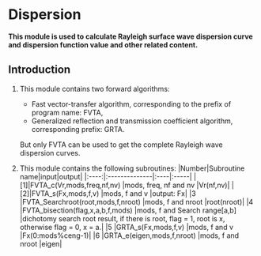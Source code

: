 # **Dispersion**
**This module is used to calculate Rayleigh surface wave dispersion curve and dispersion function value and other related content.**

## Introduction
1. This module contains two forward algorithms:
    - Fast vector-transfer algorithm, corresponding to the prefix of program name: FVTA,
    - Generalized reflection and transmission coefficient algorithm, corresponding prefix: GRTA.

    But only FVTA can be used to get the complete Rayleigh wave dispersion curves.
    
2. This module contains the following subroutines:
    |Number|Subroutine name|input|output|
    |:----:|:--------------|:----|:-----|
    |[1]|FVTA_c(Vr,mods,freq,nf,nv)            |mods, freq, nf and nv         |Vr(nf,nv)|
    |[2]|FVTA_s(Fx,mods,f,v)                   |mods, f and v                 |output: Fx|
    |3  |FVTA_Searchroot(root,mods,f,nroot)    |mods, f and nroot             |root(nroot)|
    |4  |FVTA_bisection(flag,x,a,b,f,mods)     |mods, f and Search range[a,b] |dichotomy search root result, if there is root, flag = 1, root is x, otherwise flag = 0, x = a.|
    |5  |GRTA_s(Fx,mods,f,v)                   |mods, f and v                 |Fx(0:mods%ceng-1)|
    |6  |GRTA_e(eigen,mods,f,nroot)            |mods, f and nroot             |eigen|

